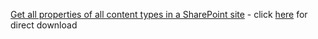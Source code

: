 [Get all properties of all content types in a SharePoint site](https://gallery.technet.microsoft.com/Get-all-properties-of-all-3a9c5c4b) - click [here](https://gallery.technet.microsoft.com/Get-all-properties-of-all-3a9c5c4b/file/137804/1/ContentTypesWithoutPSObjectWithoutEXtraProperties.ps1) for direct download
